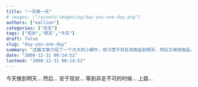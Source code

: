 ```yaml
---
title: "一天推一天"
# images: ["/assets/images/og/day-you-one-day.png"]
authors: ["eallion"]
categories: ["日志"]
tags: ["现状","明天","今天"]
draft: false
slug: "day-you-one-day"
summary: "这篇文章介绍了一个大大的小蜗牛，他习惯于将任务拖延到明天，然后又继续拖延，对现状感到满足，直到有一天他不得不开始行动。这篇文章提醒读者不要拖延，要及时行动。"
date: "2008-12-31 00:14:52"
lastmod: "2008-12-31 00:14:52"
---
```


今天推到明天...
然后...
安于现状...
等到非走不可的时候...
上路...
